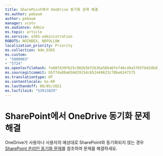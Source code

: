 ```yaml
---
title: SharePoint에서 OneDrive 동기화 문제 해결
ms.author: pebaum
author: pebaum
manager: scotv
ms.audience: Admin
ms.topic: article
ms.service: o365-administration
ROBOTS: NOINDEX, NOFOLLOW
localization_priority: Priority
ms.collection: Adm_O365
ms.custom:
- "5800003"
- "5724"
ms.openlocfilehash: fa08fd39f625c902b5bf2b36a56b46fef48c49a5765fbd2dbd23dc5b820c5c9f
ms.sourcegitcommit: b5f7da89a650d2915dc652449623c78be6247175
ms.translationtype: HT
ms.contentlocale: ko-KR
ms.lasthandoff: 08/05/2021
ms.locfileid: "53913829"
---
```

# <a name="fix-onedrive-sync-issues-with-sharepoint"></a>SharePoint에서 OneDrive 동기화 문제 해결

OneDrive가 사용자나 사용자의 예상대로 SharePoint와 동기화되지 않는 경우 [SharePoint 온라인 동기화 문제](https://support.office.com/article/fix-sharepoint-online-sync-problems-aaa2d172-8d45-4e94-9c04-5364d04ca2f4?ui=en-US&rs=en-US&ad=US)를 참조하여 문제를 해결하세요.
